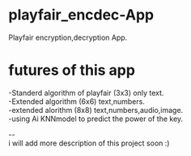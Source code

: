# playfair_encdec-App
Playfair encryption,decryption App.<br>
# futures of this app
-Standerd algorithm of playfair (3x3) only text.<br>
-Extended algorithm (6x6) text,numbers.<br>
-extended alorithm (8x8) text,numbers,audio,image.<br>
-using Ai KNNmodel to predict the power of the key.<br>

--<br>
i will add more description of this project soon :)
